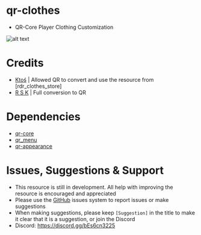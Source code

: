 # qr-clothes
- QR-Core Player Clothing Customization

![alt text](https://i.imgur.com/XwI6mJH.jpeg)

# Credits
* [Ktoś](https://github.com/Ktos93) | Allowed QR to convert and use the resource from [rdr_clothes_store]
* [R S K](https://github.com/mn9-29) | Full conversion to QR

# Dependencies
* [qr-core](https://github.com/QRCore-RedM-Re/qr-core)
* [qr_menu](https://github.com/QRCore-RedM-Re/qr_menu)
* [qr-appearance](https://github.com/QRCore-RedM-Re/qr-appearance)

# Issues, Suggestions & Support
* This resource is still in development. All help with improving the resource is encouraged and appreciated
* Please use the [GitHub](https://github.com/QRCore-RedM-Re) issues system to report issues or make suggestions
* When making suggestions, please keep `[Suggestion]` in the title to make it clear that it is a suggestion, or join the Discord
* Discord: https://discord.gg/bEs6cn3225
